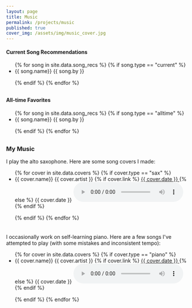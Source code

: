 ```yaml
---
layout: page
title: Music
permalink: /projects/music
published: true
cover_img: /assets/img/music_cover.jpg
---
```


#### Current Song Recommendations

<ul class="song-rec-list">
    {% for song in site.data.song_recs %}
    {% if song.type == "current"  %}
    <li>
    <div class="song-list">
        {{ song.name}}
        <span>{{ song.by }}</span>
    </div>
    </li>
    {% endif %}
    {% endfor %}
</ul>

#### All-time Favorites

<ul class="song-rec-list">
    {% for song in site.data.song_recs %}
    {% if song.type == "alltime"  %}
    <li>
    <div class="song-list">
        {{ song.name}}
        <span>{{ song.by }}</span>
    </div>
    </li>
    {% endif %}
    {% endfor %}
</ul>

### My Music
I play the alto saxophone. Here are some song covers I made:

<ul class="cover-list">
    {% for cover in site.data.covers %}
    {% if cover.type == "sax"  %}
    <li>
    <div class="song-list">
        {{ cover.name}}
        <span>{{ cover.artist }}</span>
        <span>
            {% if cover.link %}
            <a href= "{{ cover.link | relative_url }}" target="_blank" rel="noopener noreferrer">
              {{ cover.date }}
            </a>
            {% else %}
            <span>{{ cover.date }}</span>
            <audio controls>
              <source src="{{ cover.source | relative_url }}" type="audio/mpeg">
              Your browser does not support the audio element.
            </audio>
            {% endif %}
        </span>
    </div>
    </li>
    {% endif %}
    {% endfor %}
</ul>


I occasionally work on self-learning piano. Here are a few songs I've attempted to play (with some mistakes and inconsistent tempo):

<ul class="cover-list">
    {% for cover in site.data.covers %}
    {% if cover.type == "piano"  %}
    <li>
    <div class="song-list">
        {{ cover.name}}
        <span>{{ cover.artist }}</span>
        <span>
            {% if cover.link %}
            <a href= "{{ cover.link | relative_url }}" target="_blank" rel="noopener noreferrer">
              {{ cover.date }}
            </a>
            {% else %}
            <span>{{ cover.date }}</span>
            <audio controls>
              <source src="{{ cover.source | relative_url }}" type="audio/mpeg">
              Your browser does not support the audio element.
            </audio>
            {% endif %}
        </span>
    </div>
    </li>
    {% endif %}
    {% endfor %}
</ul>

<!-- CSS for layout styling -->
<style>
  .song-rec-list {
    margin-bottom: 30px;
  }
  .song-list {
    margin-bottom: 15px;
  }
  .cover-list {
    margin-bottom: 35px;
  }
</style>